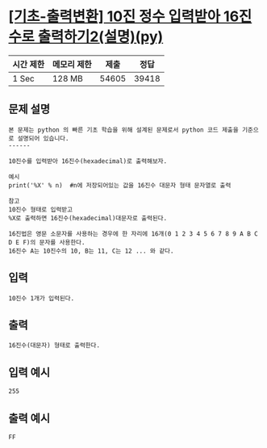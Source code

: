 # [[기초-출력변환] 10진 정수 입력받아 16진수로 출력하기2(설명)(py)](https://codeup.kr/problem.php?id=6028)

| 시간 제한 | 메모리 제한 | 제출 | 정답 |
| --- | --- | --- | --- |
| 1 Sec | 128 MB | 54605 | 39418 |

## **문제 설명**

```
본 문제는 python 의 빠른 기초 학습을 위해 설계된 문제로서 python 코드 제출을 기준으로 설명되어 있습니다. 
------

10진수를 입력받아 16진수(hexadecimal)로 출력해보자.

예시
print('%X' % n)  #n에 저장되어있는 값을 16진수 대문자 형태 문자열로 출력

참고
10진수 형태로 입력받고
%X로 출력하면 16진수(hexadecimal)대문자로 출력된다.

16진법은 영문 소문자를 사용하는 경우에 한 자리에 16개(0 1 2 3 4 5 6 7 8 9 A B C D E F)의 문자를 사용한다.
16진수 A는 10진수의 10, B는 11, C는 12 ... 와 같다.
```

## 입력

```
10진수 1개가 입력된다.
```

## 출력

```
16진수(대문자) 형태로 출력한다.
```

## 입력 예시

```
255
```

## 출력 예시

```
FF
```
